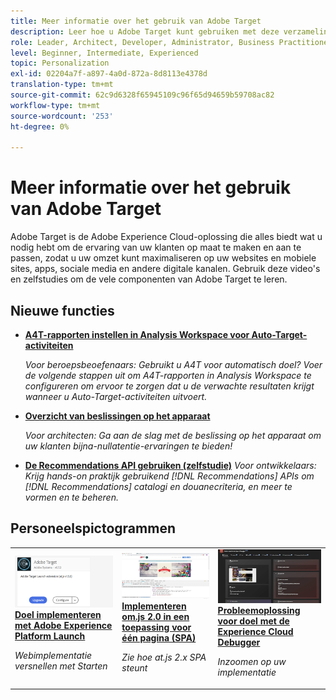 ```yaml
---
title: Meer informatie over het gebruik van Adobe Target
description: Leer hoe u Adobe Target kunt gebruiken met deze verzameling zelfstudies en video's over alle componenten. Gebruik Adobe Target effectief.
role: Leader, Architect, Developer, Administrator, Business Practitioner
level: Beginner, Intermediate, Experienced
topic: Personalization
exl-id: 02204a7f-a897-4a0d-872a-8d8113e4378d
translation-type: tm+mt
source-git-commit: 62c9d6328f65945109c96f65d94659b59708ac82
workflow-type: tm+mt
source-wordcount: '253'
ht-degree: 0%

---
```


# Meer informatie over het gebruik van Adobe Target

Adobe Target is de Adobe Experience Cloud-oplossing die alles biedt wat u nodig hebt om de ervaring van uw klanten op maat te maken en aan te passen, zodat u uw omzet kunt maximaliseren op uw websites en mobiele sites, apps, sociale media en andere digitale kanalen. Gebruik deze video&#39;s en zelfstudies om de vele componenten van Adobe Target te leren.

## Nieuwe functies

* **[A4T-rapporten instellen in Analysis Workspace voor Auto-Target-activiteiten](integrations/set-up-a4t-reports-in-analysis-workspace-for-auto-target-activities.md)**

   *Voor beroepsbeoefenaars: Gebruikt u A4T voor automatisch doel? Voer de volgende stappen uit om A4T-rapporten in Analysis Workspace te configureren om ervoor te zorgen dat u de verwachte resultaten krijgt wanneer u Auto-Target-activiteiten uitvoert.*
* **[Overzicht van beslissingen op het apparaat](implementation/on-device-decisioning-overview.md)**

   *Voor architecten: Ga aan de slag met de beslissing op het apparaat om uw klanten bijna-nullatentie-ervaringen te bieden!*
* **[De Recommendations API gebruiken (zelfstudie)](recommendations-api-tutorial/recs-api-overview.md)**
   *Voor ontwikkelaars: Krijg hands-on praktijk gebruikend  [!DNL Recommendations] APIs om  [!DNL Recommendations] catalogi en douanecriteria, en meer te vormen en te beheren.*

<!--* **[Implement Adobe Target with Adobe Mobile Services SDK v4 for Android (Tutorial)](mobile-v4/overview.md)**
    *For developers who are already using Adobe Mobile Services SDK v4: learn how to start personalizing app experiences with Adobe Target. These steps are provided as legacy user support.*<!-- Concepts learned here are also applicable to Adobe Experience Platform Mobile SDK (v5).-->

<!--* **[Use Recommendations Offers (Video)](recommendations/use-recommendations-offers.md)**
    *For all Target Users: Learn how to use product recommendations in A/B and Experience Targeting Activities.*-->

<!--
* **[Create a Recommendations Activity (Video)](recommendations/create-a-recommendations-activity.md)**
    <br>
    *Recommend products to your customers at scale with this Premium feature.* -->

## Personeelspictogrammen

<table>
<tr>
  <td>
    <a href="https://docs.adobe.com/content/help/en/experience-cloud/implementing-in-websites-with-launch/implement-solutions/target.html">
      <img alt="Doel implementeren met Adobe Experience Platform Launch" src="assets/launch_referencearchitectureguides.png" />
    </a>
    <div>
      <a href="https://docs.adobe.com/content/help/en/experience-cloud/implementing-in-websites-with-launch/implement-solutions/target.html">
    <strong>Doel implementeren met Adobe Experience Platform Launch</strong>
    </a>
    </div>
    <p>
    <em>Webimplementatie versnellen met Starten</em>
    <p>
  </td>
  <td>
    <a href="implementation/implement-atjs-20-in-a-single-page-application.md">
      <img alt="Implementeren om.js 2.0 in een toepassing voor één pagina (SPA)" src="assets/implementing_adobetargetsatjs20inasinglepageapplicationspa.png" />
    </a>
    <div>
      <a href="implementation/implement-atjs-20-in-a-single-page-application.md">
    <strong>Implementeren om.js 2.0 in een toepassing voor één pagina (SPA)</strong>
    </a>
    </div>
    <p>
    <em>Zie hoe at.js 2.x SPA steunt</em>
    <p>
  </td>
  <td>
    <a href="troubleshooting/troubleshoot-with-the-experience-cloud-debugger.md">
      <img alt="Probleemoplossing voor doel met de Experience Cloud Debugger" src="assets/using_the_experienceclouddebuggerwithadobetarget.png" />
    </a>
    <div>
      <a href="troubleshooting/troubleshoot-with-the-experience-cloud-debugger.md">
    <strong>Probleemoplossing voor doel met de Experience Cloud Debugger</strong>
    </a>
    </div>
    <p>
    <em>Inzoomen op uw implementatie</em>
    <p>
  </td>
</tr>
</table>
